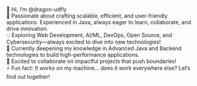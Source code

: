 👋 Hi, I’m @dragon-udfly  
🚀 Passionate about crafting scalable, efficient, and user-friendly applications. Experienced in Java, always eager to learn, collaborate, and drive innovation.  
💡 Exploring Web Development, AI/ML, DevOps, Open Source, and Cybersecurity—always excited to dive into new technologies!  
🌱 Currently deepening my knowledge in Advanced Java and Backend technologies to build high-performance applications.  
💞️ Excited to collaborate on impactful projects that push boundaries!  
⚡ Fun fact: It works on my machine... does it work everywhere else? Let’s find out together!  
<!---
dragon-udfly/dragon-udfly is a ✨ special ✨ repository because its `README.md` (this file) appears on your GitHub profile.
You can click the Preview link to take a look at your changes.
--->
